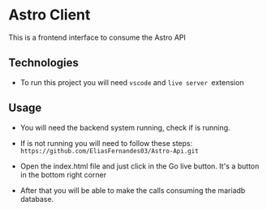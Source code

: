 # Astro Client
This is a frontend interface to consume the Astro API

## Technologies

- To run this project you will need `vscode` and  `live server `extension

## Usage
- You will need the backend system running, check if is running.
- If is not running you will need to follow these steps: 
`https://github.com/EliasFernandes03/Astro-Api.git`

- Open the index.html file and just click in the Go live button.
It's a button in the bottom right corner

- After that you will be able to make the calls consuming the mariadb database.
